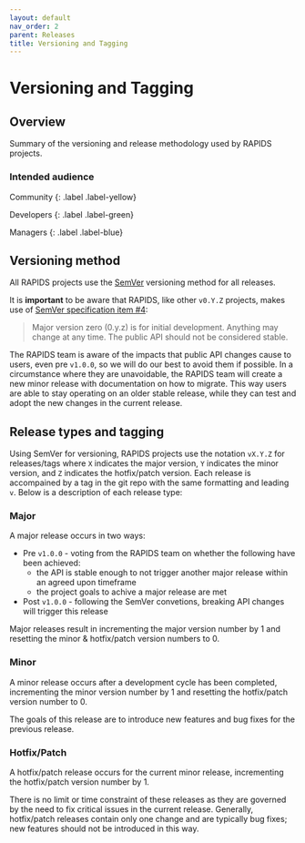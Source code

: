 ```yaml
---
layout: default
nav_order: 2
parent: Releases
title: Versioning and Tagging
---
```


# Versioning and Tagging

## Overview

Summary of the versioning and release methodology used by RAPIDS projects.

### Intended audience

Community
{: .label .label-yellow}

Developers
{: .label .label-green}

Managers
{: .label .label-blue}

## Versioning method

All RAPIDS projects use the [SemVer](https://semver.org/) versioning method for all releases. 

It is **important** to be aware that RAPIDS, like other `v0.Y.Z` projects, makes use of [SemVer specification item #4](https://semver.org/#spec-item-4):

> Major version zero (0.y.z) is for initial development. Anything may change at any time. The public API should not be considered stable.

The RAPIDS team is aware of the impacts that public API changes cause to users, even pre `v1.0.0`, so we will do our best to avoid them if possible. In a circumstance where they are unavoidable, the RAPIDS team will create a new minor release with documentation on how to migrate. This way users are able to stay operating on an older stable release, while they can test and adopt the new changes in the current release.

## Release types and tagging

Using SemVer for versioning, RAPIDS projects use the notation `vX.Y.Z` for releases/tags where `X` indicates the major version, `Y` indicates the minor version, and `Z` indicates the hotfix/patch version. Each release is accompained by a tag in the git repo with the same formatting and leading `v`. Below is a description of each release type:

### Major

A major release occurs in two ways:
- Pre `v1.0.0` - voting from the RAPIDS team on whether the following have been achieved:
  - the API is stable enough to not trigger another major release within an agreed upon timeframe
  - the project goals to achive a major release are met
- Post `v1.0.0` - following the SemVer convetions, breaking API changes will trigger this release

Major releases result in incrementing the major version number by 1 and resetting the minor & hotfix/patch version numbers to 0.

### Minor

A minor release occurs after a development cycle has been completed, incrementing the minor version number by 1 and resetting the hotfix/patch version number to 0. 

The goals of this release are to introduce new features and bug fixes for the previous release. 

### Hotfix/Patch

A hotfix/patch release occurs for the current minor release, incrementing the hotfix/patch version number by 1. 

There is no limit or time constraint of these releases as they are governed by the need to fix critical issues in the current release. Generally, hotfix/patch releases contain only one change and are typically bug fixes; new features should not be introduced in this way.

